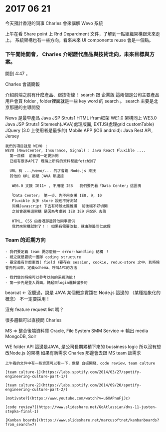  # 2017 06 21  
 
今天預計香港的同事 Charles 會來講解 Wevo 系統

上午在看 Share point 上 Rnd Depardment 文件，了解到一點組織架構跟未來走上。
系統架構也有一些方向，看來未來 UI components reuse 會是一個點。

### 下午開始開會， Charles 介紹歷代產品與技術走向，未來目標與方案。
  開到 4:47 。


Charles 會議簡報

介紹前端之前有什麼產品、跟技術線！ search 跟 企業版  這兩個是公司主要產品
用戶會買 folder , folder裡面就是一些 key word 的 search 。 search 主要是北京那邊的主導開發

News  是最早產品  Java JSP  Struts1 HTML ifram框架
WE1.0  架構同上
WE3.0  Java JSP  Struts1  Sitemesh(JAVA)處理版面, EXTJS(處理grid customTable) JQuery  (3.0 上使用者是最多的)
Mobile APP (iOS android): Java Rest API, Jersey 

```
我們的項目就是 WEVO ：
WEVO (NewsCenter, Insurance, Signal) : Java React Fluxible ....
  第一目標  前後端一定要拆開
  已經有很多API了 理論上所有的資料都能fetch到了

  URL 有 .../wevo/... 的才會跑 Node.js 來接
  其他的 URL 都是 JAVA 那邊接

   WE6.0 支援 IE11+ , 不用理 IE8   我們要先看「Data Center」這區塊

  「Data Center」 第一步、先不用支援 IE8, 9, 10
   Fluxible 太多 store 說也不好測試
   同構Javascript 下去有時候太難維護  前後端不好切開
   之前會選用這架構 是因為考慮到 IE8 IE9 用SSR 去跑

   HTML, CSS 由香港那邊其他同事提供
   我們來架構就對了！！ 如果有需要改動，就由那邊同仁處理
```

### Team 的近期方向
```
- 我們要定義 team 要怎麼統一 error-handling 結構 ！
- 總之就是要統一團隊 coding structure
- 要定義有什麼東西( field )要存在 session, cookie, redux-store 之中，到時候會先列出來、定義schema、呼叫API的方法 
 
- 我們做的時候可以參考以前的系統功能！
- 第一步先是登入頁面，聽起來login邏輯蠻多的
```

bearcat <- 沒聽過，說是 JAVA 某個概念實踐在 Node.js 這邊的
（某種抽象化的概念） 不一定要採用！

沒有 feature request list 嗎？

很多邏輯可以直接問 Charles 

MS => 整合後端資料庫  Oracle, File System
SMM Service => 輸出 media MongoDB, Solr

WE folder API 這邊是JAVA, 是公司長期累積下來的 bussiness logic 所以沒有想改Node.js 的架構
如果有新需求 Charles 那邊會去跟 MS team 談需求

```
上午看的文件中有一些資源可以看一下，像是 白板開發、code review、team culture

[team culture-1](https://labs.spotify.com/2014/03/27/spotify-engineering-culture-part-1/)

[team culture-2](https://labs.spotify.com/2014/09/20/spotify-engineering-culture-part-2/)

[motivate?](https://www.youtube.com/watch?v=u6XAPnuFjJc)

[code review?](https://www.slideshare.net/GoAtlassian/dvs-11-justen-stepka-final-1)

[Kanban boards](https://www.slideshare.net/marcusoftnet/kanbanboards?from_search=7)

```

